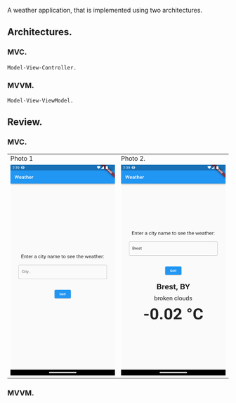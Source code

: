 A weather application, that is implemented using two architectures.

## Architectures.

### MVC.

```
Model-View-Controller.
```

### MVVM.

```
Model-View-ViewModel.
```

## Review.

### MVC.

<table>
  <tr>
    <td>Photo 1</td>
    <td>Photo 2.</td>
  </tr>
  <tr>
    <td><img src="assets/MVC-1.png" width=270 height=480></td>
    <td><img src="assets/MVC-2.png" width=270 height=480></td>
  </tr>
 </table>

### MVVM.
